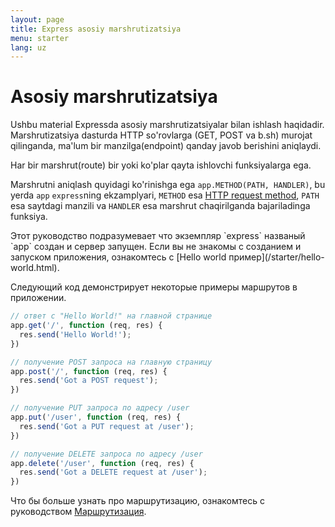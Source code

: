 ```yaml
---
layout: page
title: Express asosiy marshrutizatsiya
menu: starter
lang: uz
---
```


# Asosiy marshrutizatsiya
Ushbu material Expressda asosiy marshrutizatsiyalar bilan ishlash haqidadir. Marshrutizatsiya dasturda HTTP so'rovlarga (GET, POST va b.sh) murojat qilinganda, ma'lum bir manzilga(endpoint) qanday javob berishini aniqlaydi.

Har bir marshrut(route) bir yoki ko'plar qayta ishlovchi funksiyalarga ega.

Marshrutni aniqlash quyidagi ko'rinishga ega `app.METHOD(PATH, HANDLER)`, bu yerda `app` `express`ning ekzamplyari, `METHOD` esa [HTTP request method](http://en.wikipedia.org/wiki/Hypertext_Transfer_Protocol), `PATH` esa saytdagi manzili va `HANDLER` esa marshrut chaqirilganda bajariladinga funksiya.
<div class="doc-box doc-notice" markdown="1">
Этот руководство подразумевает что экземпляр `express` названый `app` создан и сервер запущен. Если вы не знакомы с созданием и запуском приложения, ознакомтесь с [Hello world пример](/starter/hello-world.html).
</div>

Следующий код демонстрирует некоторые примеры маршрутов в приложении.

~~~js
// ответ с "Hello World!" на главной странице
app.get('/', function (req, res) {
  res.send('Hello World!');
})

// получение POST запроса на главную страницу
app.post('/', function (req, res) {
  res.send('Got a POST request');
})

// получение PUT запроса по адресу /user
app.put('/user', function (req, res) {
  res.send('Got a PUT request at /user');
})

// получение DELETE запроса по адресу /user
app.delete('/user', function (req, res) {
  res.send('Got a DELETE request at /user');
})
~~~

Что бы больше узнать про маршрутизацию, ознакомтесь с руководством [Маршрутизация](/guide/routing.html).
